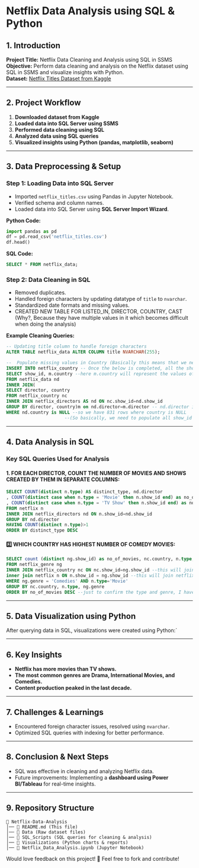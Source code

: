 # **Netflix Data Analysis using SQL & Python**

## **1. Introduction**
**Project Title:** Netflix Data Cleaning and Analysis using SQL in SSMS  
**Objective:** Perform data cleaning and analysis on the Netflix dataset using SQL in SSMS and visualize insights with Python.  
**Dataset:** [Netflix Titles Dataset from Kaggle](https://www.kaggle.com/datasets/shivamb/netflix-shows)  

---

## **2. Project Workflow**
1. **Downloaded dataset from Kaggle**
2. **Loaded data into SQL Server using SSMS**
3. **Performed data cleaning using SQL**
4. **Analyzed data using SQL queries**
5. **Visualized insights using Python (pandas, matplotlib, seaborn)**

---

## **3. Data Preprocessing & Setup**

### **Step 1: Loading Data into SQL Server**
- Imported `netflix_titles.csv` using Pandas in Jupyter Notebook.
- Verified schema and column names.
- Loaded data into SQL Server using **SQL Server Import Wizard**.

**Python Code:**
```python
import pandas as pd
df = pd.read_csv('netflix_titles.csv')
df.head()
```

**SQL Code:**
```sql
SELECT * FROM netflix_data;
```

### **Step 2: Data Cleaning in SQL**
- Removed duplicates.
- Handled foreign characters by updating datatype of `title` to `nvarchar`.
- Standardized date formats and missing values.
- CREATED NEW TABLE FOR LISTED_IN, DIRECTOR, COUNTRY, CAST (Why?, Because they have multiple values in it which becomes difficult when doing the analysis)

**Example Cleaning Queries:**
```sql
-- Updating title column to handle foreign characters
ALTER TABLE netflix_data ALTER COLUMN title NVARCHAR(255);

--  Populate missing values in Country (Basically this means that we need to replace null values by country by mapping the country table)
INSERT INTO netflix_country -- Once the below is completed, all the show_id that had null value country will be added with country name after mapping
SELECT show_id, m.country --here m.country will represent the values of country from the inner join that is used for mapping 
FROM netflix_data nd
INNER JOIN(
SELECT director, country
FROM netflix_country nc
INNER JOIN netflix_directors AS nd ON nc.show_id=nd.show_id
GROUP BY director, country)m on nd.director=m.director -- nd.director is the Null values which will be matched with m.director and replace the NULL values with country name in inner join
WHERE nd.country is NULL --so we have 831 rows where country is NULL 
					  --(So basically, we need to populate all show_id whose country is NULL in netflix_country and should not be NULL)
```

---

## **4. Data Analysis in SQL**


### **Key SQL Queries Used for Analysis**
#### 1. FOR EACH DIRECTOR, COUNT THE NUMBER OF MOVIES AND SHOWS CREATED BY THEM IN SEPARATE COLUMNS:
```sql
SELECT COUNT(distinct n.type) AS distinct_type, nd.director
, COUNT(distinct case when n.type = 'Movie' then n.show_id end) as no_of_movies
, COUNT(distinct case when n.type = 'TV Show' then n.show_id end) as no_of_shows
FROM netflix n
INNER JOIN netflix_directors nd ON n.show_id=nd.show_id
GROUP BY nd.director
HAVING COUNT(distinct n.type)>1
ORDER BY distinct_type DESC
```

#### 2️⃣ WHICH COUNTRY HAS HIGHEST NUMBER OF COMEDY MOVIES:
```sql
SELECT count (distinct ng.show_id) as no_of_movies, nc.country, n.type, ng.genre
FROM netflix_genre ng
INNER JOIN netflix_country nc ON nc.show_id=ng.show_id --this will join the country and genre tables to find out countries with highest comedies
inner join netflix n ON n.show_id = ng.show_id --this will join netflix and genre table to filter type only to movies and not comedy shows
WHERE ng.genre = 'Comedies' AND n.type='Movie'
GROUP BY nc.country, n.type, ng.genre
ORDER BY no_of_movies DESC --just to confirm the type and genre, I have added the columns for them too
```
---

## **5. Data Visualization using Python**
After querying data in SQL, visualizations were created using Python:`

---

## **6. Key Insights**
- **Netflix has more movies than TV shows.**
- **The most common genres are Drama, International Movies, and Comedies.**
- **Content production peaked in the last decade.**

---

## **7. Challenges & Learnings**
- Encountered foreign character issues, resolved using `nvarchar`.
- Optimized SQL queries with indexing for better performance.

---

## **8. Conclusion & Next Steps**
- SQL was effective in cleaning and analyzing Netflix data.
- Future improvements: Implementing a **dashboard using Power BI/Tableau** for real-time insights.

---

## **9. Repository Structure**
```
📂 Netflix-Data-Analysis
│── 📄 README.md (This file)
│── 📂 Data (Raw dataset files)
│── 📂 SQL_Scripts (SQL queries for cleaning & analysis)
│── 📂 Visualizations (Python charts & reports)
│── 📄 Netflix_Data_Analysis.ipynb (Jupyter Notebook)
```

Would love feedback on this project! 🚀 Feel free to fork and contribute!

